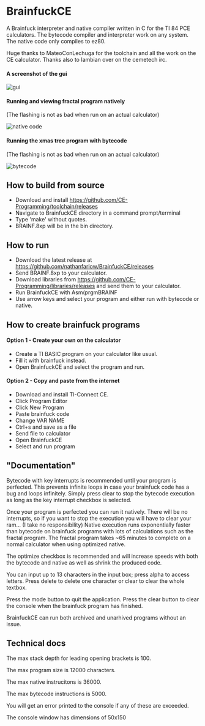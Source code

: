 # BrainfuckCE
A Brainfuck interpreter and native compiler written in C for the TI 84 PCE calculators. The bytecode compiler and interpreter work on any system. The native code only compiles to ez80.

Huge thanks to MateoConLechuga for the toolchain and all the work on the CE calculator. Thanks also to Iambian over on the cemetech irc.

#### A screenshot of the gui
![gui](https://github.com/nathanfarlow/BrainfuckCE/blob/master/img/screenshot.png)

#### Running and viewing fractal program natively
(The flashing is not as bad when run on an actual calculator)

![native code](https://github.com/nathanfarlow/BrainfuckCE/blob/master/img/fractal_native.gif)

#### Running the xmas tree program with bytecode
(The flashing is not as bad when run on an actual calculator)

![bytecode](https://github.com/nathanfarlow/BrainfuckCE/blob/master/img/xmas_bytecode.gif)


## How to build from source
* Download and install https://github.com/CE-Programming/toolchain/releases
* Navigate to BrainfuckCE directory in a command prompt/terminal
* Type 'make' without quotes.
* BRAINF.8xp will be in the bin directory.

## How to run
* Download the latest release at https://github.com/nathanfarlow/BrainfuckCE/releases
* Send BRAINF.8xp to your calculator.
* Download libraries from https://github.com/CE-Programming/libraries/releases and send them to your calculator.
* Run BrainfuckCE with Asm(prgmBRAINF
* Use arrow keys and select your program and either run with bytecode or native.

## How to create brainfuck programs

#### Option 1 - Create your own on the calculator
* Create a TI BASIC program on your calculator like usual.
* Fill it with brainfuck instead.
* Open BrainfuckCE and select the program and run.

#### Option 2 - Copy and paste from the internet
* Download and install TI-Connect CE.
* Click Program Editor
* Click New Program
* Paste brainfuck code
* Change VAR NAME
* Ctrl+s and save as a file
* Send file to calculator
* Open BrainfuckCE
* Select and run program

## "Documentation"
Bytecode with key interrupts is recommended until your program is perfected. This prevents infinite loops in case your brainfuck code has a bug and loops infinitely. Simply press clear to stop the bytecode execution as long as the key interrupt checkbox is selected.

Once your program is perfected you can run it natively. There will be no interrupts, so if you want to stop the execution you will have to clear your ram... (I take no responsibility) Native execution runs exponentially faster than bytecode on brainfuck programs with lots of calculations such as the fractal program. The fractal program takes ~65 minutes to complete on a normal calculator when using optimized native.

The optimize checkbox is recommended and will increase speeds with both the bytecode and native as well as shrink the produced code.

You can input up to 13 characters in the input box; press alpha to access letters. Press delete to delete one
character or clear to clear the whole textbox.

Press the mode button to quit the application. Press the clear button to clear the console when the brainfuck program has finished.

BrainfuckCE can run both archived and unarhived programs without an issue.

## Technical docs
The max stack depth for leading opening brackets is 100.

The max program size is 12000 characters.

The max native instrucitons is 36000.

The max bytecode instructions is 5000.

You will get an error printed to the console if any of these are exceeded.

The console window has dimensions of 50x150
